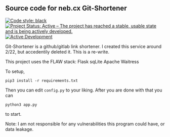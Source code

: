 Source code for neb.cx Git-Shortener
-------------

[![Code style: black](https://img.shields.io/badge/code%20style-black-000000.svg)](https://github.com/psf/black)
[![Project Status: Active – The project has reached a stable, usable state and is being actively developed.](https://www.repostatus.org/badges/latest/active.svg)](https://www.repostatus.org/#active)
[![Active Development](https://img.shields.io/badge/Maintenance%20Level-Actively%20Developed-brightgreen.svg)](https://gist.github.com/cheerfulstoic/d107229326a01ff0f333a1d3476e068d)

Git-Shortener is a github/gitlab link shortener. I created this service around
2/22, but accedentily deleted it. This is a re-write.

This project uses the FLAW stack:
Flask sqLite Apache Waitress

To setup, 

```
pip3 install -r requirements.txt
```

Then you can edit `config.py` to your liking. After you are done with that you can

```
python3 app.py
```

to start.


Note: I am not responsible for any vulnerabilities this program could have, or data leakage.
